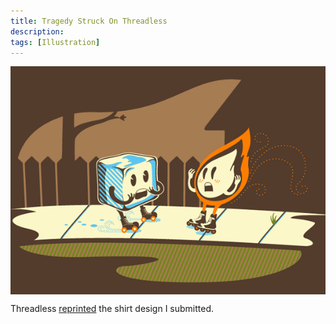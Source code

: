 ```yaml
---
title: Tragedy Struck On Threadless
description: 
tags: [Illustration]
---
```


<div style="background:#533C2C; margin-bottom:10px">
  <img src='/img/tragedy-struck-on-threadless.png' alt='My Threadless print' style="margin:auto; display:block;">
</div>

Threadless [reprinted](http://www.threadless.com/product/1051/Tragedy_Struck) the shirt design I submitted.

